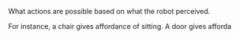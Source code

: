 What actions are possible based on what the robot perceived.

For instance, a chair gives affordance of sitting.
A door gives afforda